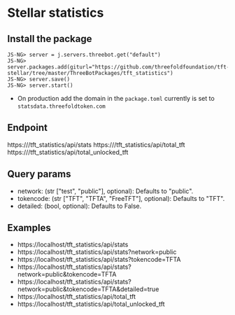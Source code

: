 # Stellar statistics

## Install the package

```python3
JS-NG> server = j.servers.threebot.get("default")
JS-NG> server.packages.add(giturl="https://github.com/threefoldfoundation/tft-stellar/tree/master/ThreeBotPackages/tft_statistics")
JS-NG> server.save()
JS-NG> server.start()
```

- On production add the domain in the `package.toml` currently is set to `statsdata.threefoldtoken.com`

## Endpoint

https://<host>/tft_statistics/api/stats
https://<host>/tft_statistics/api/total_tft
https://<host>/tft_statistics/api/total_unlocked_tft

## Query params

- network: (str ["test", "public"], optional): Defaults to "public".
- tokencode: (str ["TFT", "TFTA", "FreeTFT"], optional): Defaults to "TFT".
- detailed: (bool, optional): Defaults to False.

## Examples

- https://localhost/tft_statistics/api/stats
- https://localhost/tft_statistics/api/stats?network=public
- https://localhost/tft_statistics/api/stats?tokencode=TFTA
- https://localhost/tft_statistics/api/stats?network=public&tokencode=TFTA
- https://localhost/tft_statistics/api/stats?network=public&tokencode=TFTA&detailed=true
- https://localhost/tft_statistics/api/total_tft
- https://localhost/tft_statistics/api/total_unlocked_tft
